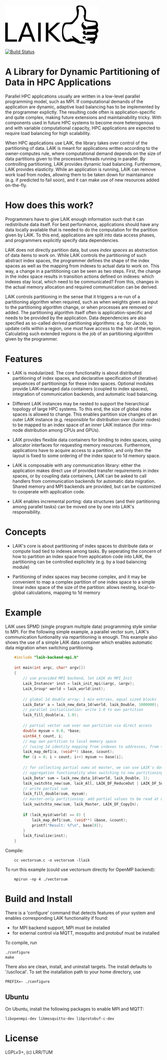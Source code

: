 ![drawing](doc/logo/laiklogo.png)

[![Build Status](https://travis-ci.org/envelope-project/laik.svg?branch=master)](https://travis-ci.org/envelope-project/laik)

# A Library for Dynamic Partitioning of Data in HPC Applications

Parallel HPC applications usually are written in a low-level parallel programming model, such as MPI. If computational demands of the application are dynamic, adaptive load balancing has to be implemented by the programmer explictly. The resulting code often is application-specific and quite complex, making future extensions and maintainability tricky. With components used in future HPC systems to become more heterogenous and with variable computational capacity, HPC applications are expected to require load balancing for high scalability.

When HPC applications use LAIK, the library takes over control of the partitioning of data. LAIK is meant for applications written according to the owner-computes rule, where computational demand depends on the size of data partitions given to the processes/threads running in parallel. By controlling partitioning, LAIK provides dynamic load balancing. Furthermore, LAIK provides elasticity. While an application is running, LAIK can remove work load from nodes, allowing them to be taken down for maintainance (e.g. if predicted to fail soon), and it can make use of new resources added on-the-fly.

# How does this work?

Programmers have to give LAIK enough information such that it can redistribute data itself. For best performance, applications should have any data locally available that is needed to do the computation for the partition given by LAIK. To this end, applications are split into data access phases, and programmers explicitly specify data dependencies.

LAIK does not directly partition data, but uses *index spaces* as abstraction of data items to work on. While LAIK controls the partitioning of such abstract index spaces, the programmer defines the shape of the index spaces as well as the mapping from indexes to actual data to work on. This way, a change in a partititioning can be seen as two steps. First, the change in the index space results in transition actions defined on indexes: which indexes stay local, which need to be communicated? From this, changes in the actual memory allocation and required communication can be derived.

LAIK controls partitioning in the sense that it triggers a re-run of a partitioning algorithm when required, such as when weights given as input to the partitioning algorithm change, or when processes are removed or added. The partitioning algorithm itself often is application-specific and needs to be provided by the application. Data dependencies are also specified as so-called *derived* partitioning algorithms: e.g. for Jacobi, to update cells within a region, one must have access to the halo of the region. Calculating such extended regions is the job of an partitioning algorithm given by the programmer.

# Features

* LAIK is modularized. The core functionality is about distributed partitioning of index spaces, and declarative specification of (iterative) sequences of partitionings for these index spaces. Optional modules provide LAIK-managed data containers (coupled to index spaces), integration of communication backends, and automatic load balancing.

* Different LAIK instances may be nested to support the hierarchical topology of large HPC systems. To this end, the size of global index spaces is allowed to change. This enables partition size changes of an outer LAIK instance (e.g. responsible for distribution over cluster nodes) to be mapped to an index space of an inner LAIK instance (for intra-node distribution among CPUs and GPUs).

* LAIK provides flexible data containers for binding to index spaces, using allocator interfaces for requesting memory resources. Furthermore, applications have to acquire access to a partition, and only then the layout is fixed to some ordering of the index space to 1d memory space.

* LAIK is composable with any communication library: either the application makes direct use of provided transfer requirements in index spaces, or by coupling data containers, LAIK can be asked to call handlers from communication backends for automatic data migration. Shared memory and MPI backends are provided, but can be customized to cooperate with application code.

* LAIK enables incremental porting: data structures (and their partitioning among parallel tasks) can be moved one by one into LAIK's responsibility.

# Concepts

* LAIK's core is about partitioning of index spaces to distribute data or compute load tied to indexes among tasks. By seperating the concern of how to partition an index space from application code into LAIK, the partitioning can be controlled explicitely (e.g. by a load balancing module)

* Partitioning of index spaces may become complex, and it may be convenient to map a complex partition of one index space to a simple linear index space of the size of the partition: allows nesting, local-to-global calculations, mapping to 1d memory

  
# Example

LAIK uses SPMD (single program multiple data) programming style similar to MPI.
For the following simple example, a parallel vector sum, LAIK's communication
funtionality via repartitioning is enough. This example also shows the use of a simple LAIK data container which enables automatic data migration when switching partitioning.

```C
    #include "laik-backend-mpi.h"

    int main(int argc, char* argv[])
    {
        // use provided MPI backend, let LAIK do MPI_Init
        Laik_Instance* inst = laik_init_mpi(&argc, &argv);
        Laik_Group* world = laik_world(inst);

        // global 1d double array: 1 mio entries, equal sized blocks
        Laik_Data* a = laik_new_data_1d(world, laik_Double, 1000000);
        // parallel initialization: write 1.0 to own partition
        laik_fill_double(a, 1.0);

        // partial vector sum over own partition via direct access
        double mysum = 0.0, *base;
        uint64_t count, i;
        // map own partition to local memory space
        // (using 1d identity mapping from indexes to addresses, from <base>)
        laik_map_def1(a, (void**) &base, &count);
        for (i = 0; i < count; i++) mysum += base[i];

        // for collecting partial sums at master, we can use LAIK's data
        // aggregation functionality when switching to new partitioning
        Laik_Data* sum = laik_new_data_1d(world, laik_Double, 1);
        laik_switchto_new(sum, laik_All, LAIK_DF_ReduceOut | LAIK_DF_Sum);
        // write partial sum
        laik_fill_double(sum, mysum);
        // master-only partitioning: add partial values to be read at master
        laik_switchto_new(sum, laik_Master, LAIK_DF_CopyIn);

        if (laik_myid(world) == 0) {
            laik_map_def1(sum, (void**) &base, &count);
            printf("Result: %f\n", base[0]);
        }
        laik_finalize(inst);
    }
```
Compile:
```
    cc vectorsum.c -o vectorsum -llaik
```
To run this example (could use vectorsum directly for OpenMP backend):
```
    mpirun -np 4 ./vectorsum
```

# Build and Install

There is a 'configure' command that detects features of your system and enables corresponding LAIK functionality if found:
* for MPI backend support, MPI must be installed
* for external control via MQTT, mosquitto and protobuf must be installed

To compile, run

    ./configure
    make

There also are clean, install, and uninstall targets. The install defaults
to '/usr/local'. To set the installation path to your home directory, use

    PREFIX=~ ./configure

## Ubuntu

On Ubuntu, install the following packages to enable MPI and MQTT:

    libopenmpi-dev libmosquitto-dev libprotobuf-c-dev



# License

LGPLv3+, (c) LRR/TUM
